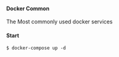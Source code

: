 #### Docker Common

The Most commonly used docker services

#### Start

    $ docker-compose up -d

